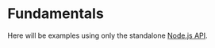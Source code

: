 # Fundamentals

Here will be examples using only the standalone
[Node.js API](http://nodejs.org/api/).
